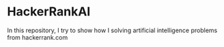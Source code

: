 # HackerRankAI
In this repository, I try to show how I solving artificial intelligence problems from hackerrank.com
